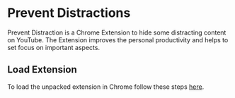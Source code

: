 # Prevent Distractions

Prevent Distraction is a Chrome Extension to hide some distracting content on YouTube. The Extension improves the personal productivity and helps to set focus on important aspects.

## Load Extension

To load the unpacked extension in Chrome follow these steps [here](https://developer.chrome.com/docs/extensions/mv3/getstarted/development-basics#load-unpacked).